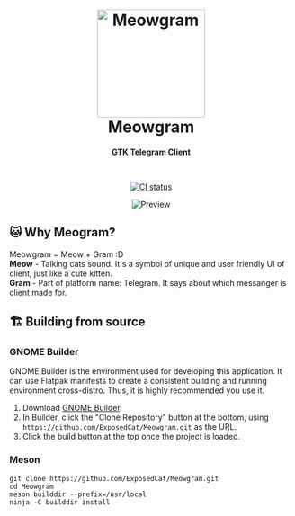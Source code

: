 <h1 align="center">
  <img src="data/logo/com.github.ExposedCat.Meowgram.svg" alt="Meowgram" width="192" height="192"/><br>
  Meowgram
</h1>

<p align="center"><strong>GTK Telegram Client</strong></p>

<br>
<p align="center">
  <a href="https://github.com/ExposedCat/Meowgram/actions/workflows/testing.yml">
    <img src="https://github.com/ExposedCat/Meowgram/actions/workflows/testing.yml/badge.svg" alt="CI status"/>
  </a>
</p>

<p align="center">
  <img src="screenshots/Meowgram-demo.gif" alt="Preview"/>
</p>

## 🐱 Why Meogram?
Meowgram = Meow + Gram :D  
**Meow** - Talking cats sound. It's a symbol of unique and user friendly UI of client, just like a cute kitten.  
**Gram** - Part of platform name: Telegram. It says about which messanger is client made for.  


## 🏗️ Building from source

### GNOME Builder
GNOME Builder is the environment used for developing this application. 
It can use Flatpak manifests to create a consistent building and running 
environment cross-distro. Thus, it is highly recommended you use it.

1. Download [GNOME Builder](https://flathub.org/apps/details/org.gnome.Builder).
2. In Builder, click the "Clone Repository" button at the bottom, using `https://github.com/ExposedCat/Meowgram.git` as the URL.
3. Click the build button at the top once the project is loaded.

### Meson
```
git clone https://github.com/ExposedCat/Meowgram.git
cd Meowgram
meson builddir --prefix=/usr/local
ninja -C builddir install
```
